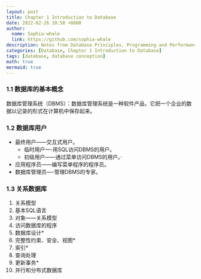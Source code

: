 ```yaml
---
layout: post
title: Chapter 1 Introduction to Database
date: 2022-02-26 10:58 +0800
author:
  name: Sophia-whale
  link: https://github.com/sophia-whale
description: Notes from Database Principles, Programming and Performance.
categories: [Database, Chapter 1 Introduction to Database]
tags: [datebase, database conception]
math: true
mermaid: true
---
```

### 1.1 数据库的基本概念

数据库管理系统（DBMS）：数据库管理系统是一种软件产品，它把一个企业的数据以记录的形式在计算机中保存起来。

### 1.2 数据库用户

* 最终用户——交互式用户。
  * 临时用户一-用SQL访问DBMS的用户。
  * 初级用户——通过菜单访问DBMS的用户。·
* 应用程序员——编写菜单程序的程序员。
* 数据库管理员—-管理DBMS的专家。

### 1.3 关系数据库

1. 关系模型
2. 基本SQL语言
3. 对象——关系模型
4. 访问数据库的程序
5. 数据库设计*
6. 完整性约束、安全、视图*
7. 索引*
8. 查询处理
9. 更新事务*
10. 并行和分布式数据库
